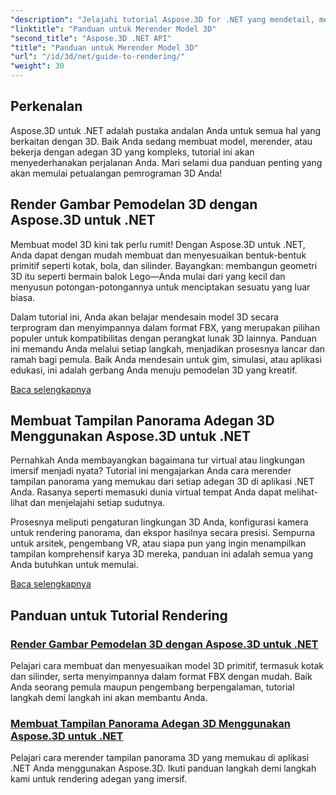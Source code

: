 ```yaml
---
"description": "Jelajahi tutorial Aspose.3D for .NET yang mendetail, meliputi pemodelan 3D, rendering, dan manipulasi pemandangan. Panduan sederhana untuk pengembang dari semua tingkatan."
"linktitle": "Panduan untuk Merender Model 3D"
"second_title": "Aspose.3D .NET API"
"title": "Panduan untuk Merender Model 3D"
"url": "/id/3d/net/guide-to-rendering/"
"weight": 30
---
```


## Perkenalan

Aspose.3D untuk .NET adalah pustaka andalan Anda untuk semua hal yang berkaitan dengan 3D. Baik Anda sedang membuat model, merender, atau bekerja dengan adegan 3D yang kompleks, tutorial ini akan menyederhanakan perjalanan Anda. Mari selami dua panduan penting yang akan memulai petualangan pemrograman 3D Anda!  

## Render Gambar Pemodelan 3D dengan Aspose.3D untuk .NET  

Membuat model 3D kini tak perlu rumit! Dengan Aspose.3D untuk .NET, Anda dapat dengan mudah membuat dan menyesuaikan bentuk-bentuk primitif seperti kotak, bola, dan silinder. Bayangkan: membangun geometri 3D itu seperti bermain balok Lego—Anda mulai dari yang kecil dan menyusun potongan-potongannya untuk menciptakan sesuatu yang luar biasa.  

Dalam tutorial ini, Anda akan belajar mendesain model 3D secara terprogram dan menyimpannya dalam format FBX, yang merupakan pilihan populer untuk kompatibilitas dengan perangkat lunak 3D lainnya. Panduan ini memandu Anda melalui setiap langkah, menjadikan prosesnya lancar dan ramah bagi pemula. Baik Anda mendesain untuk gim, simulasi, atau aplikasi edukasi, ini adalah gerbang Anda menuju pemodelan 3D yang kreatif.  

[Baca selengkapnya](./render-3d-modeling-image/)  

## Membuat Tampilan Panorama Adegan 3D Menggunakan Aspose.3D untuk .NET  

Pernahkah Anda membayangkan bagaimana tur virtual atau lingkungan imersif menjadi nyata? Tutorial ini mengajarkan Anda cara merender tampilan panorama yang memukau dari setiap adegan 3D di aplikasi .NET Anda. Rasanya seperti memasuki dunia virtual tempat Anda dapat melihat-lihat dan menjelajahi setiap sudutnya.  

Prosesnya meliputi pengaturan lingkungan 3D Anda, konfigurasi kamera untuk rendering panorama, dan ekspor hasilnya secara presisi. Sempurna untuk arsitek, pengembang VR, atau siapa pun yang ingin menampilkan tampilan komprehensif karya 3D mereka, panduan ini adalah semua yang Anda butuhkan untuk memulai.  

[Baca selengkapnya](./render-panorama-view-3d-scene/)  

## Panduan untuk Tutorial Rendering
### [Render Gambar Pemodelan 3D dengan Aspose.3D untuk .NET](./render-3d-modeling-image/)
Pelajari cara membuat dan menyesuaikan model 3D primitif, termasuk kotak dan silinder, serta menyimpannya dalam format FBX dengan mudah. Baik Anda seorang pemula maupun pengembang berpengalaman, tutorial langkah demi langkah ini akan membantu Anda.
### [Membuat Tampilan Panorama Adegan 3D Menggunakan Aspose.3D untuk .NET](./render-panorama-view-3d-scene/)
Pelajari cara merender tampilan panorama 3D yang memukau di aplikasi .NET Anda menggunakan Aspose.3D. Ikuti panduan langkah demi langkah kami untuk rendering adegan yang imersif.
